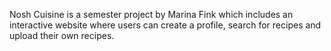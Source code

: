 Nosh Cuisine is a semester project by Marina Fink which includes an interactive website where users can create a profile, search for recipes and upload their own recipes. 
